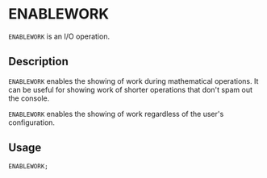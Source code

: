 # ENABLEWORK

`ENABLEWORK` is an I/O operation.

## Description

`ENABLEWORK` enables the showing of work during mathematical operations.
It can be useful for showing work of shorter operations that don't spam out the console.

`ENABLEWORK` enables the showing of work regardless of the user's configuration.

## Usage

`ENABLEWORK;`
